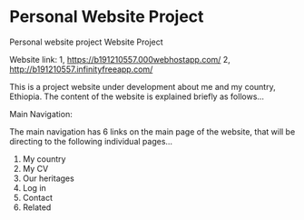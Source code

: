# Personal Website Project
Personal website project
Website Project

Website link: 1, https://b191210557.000webhostapp.com/
              2, http://b191210557.infinityfreeapp.com/

This is a project website under development about me and my country, Ethiopia. The content of the website is explained briefly as follows…

Main Navigation:

The main navigation has 6 links on the main page of the website, that will be directing to the following individual pages…

1. My country
2. My CV 
3. Our heritages 
4. Log in 
5. Contact
6. Related
